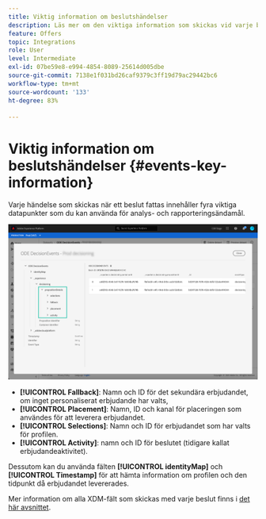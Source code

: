 ```yaml
---
title: Viktig information om beslutshändelser
description: Läs mer om den viktiga information som skickas vid varje beslutshanteringshändelse.
feature: Offers
topic: Integrations
role: User
level: Intermediate
exl-id: 07be59e8-e994-4854-8089-25614d005dbe
source-git-commit: 7138e1f031bd26caf9379c3ff19d79ac29442bc6
workflow-type: tm+mt
source-wordcount: '133'
ht-degree: 83%

---
```


# Viktig information om beslutshändelser {#events-key-information}

Varje händelse som skickas när ett beslut fattas innehåller fyra viktiga datapunkter som du kan använda för analys- och rapporteringsändamål.

![](../../assets/events-dataset-preview.png)

* **[!UICONTROL Fallback]**: Namn och ID för det sekundära erbjudandet, om inget personaliserat erbjudande har valts,
* **[!UICONTROL Placement]**: Namn, ID och kanal för placeringen som användes för att leverera erbjudandet.
* **[!UICONTROL Selections]**: Namn och ID för erbjudandet som har valts för profilen.
* **[!UICONTROL Activity]**: namn och ID för beslutet (tidigare kallat erbjudandeaktivitet).

Dessutom kan du använda fälten **[!UICONTROL identityMap]** och **[!UICONTROL Timestamp]** för att hämta information om profilen och den tidpunkt då erbjudandet levererades.

Mer information om alla XDM-fält som skickas med varje beslut finns i [det här avsnittet](xdm-fields.md).
